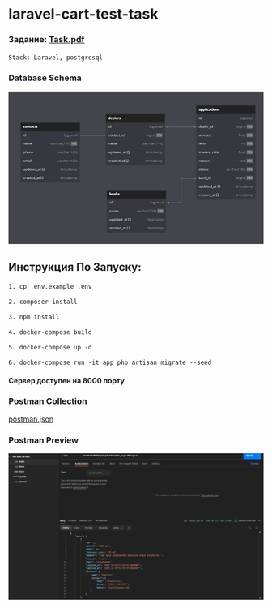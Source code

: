 # laravel-cart-test-task

### Задание: [Task.pdf](Task.pdf)

``
Stack: Laravel, postgresql
``

### Database Schema
![schema.png](schema.png)


## Инструкция По Запуску:

```
1. cp .env.example .env
```

```
2. composer install 
```

```
3. npm install 
```

```
4. docker-compose build
```

```
5. docker-compose up -d
```

```
6. docker-compose run -it app php artisan migrate --seed
```

#### Сервер доступен на 8000 порту

### Postman Collection
[postman.json](postman.json)

### Postman Preview
![postman_preview.png](postman_preview.png)

